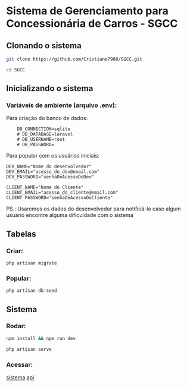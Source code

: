 # Sistema de Gerenciamento para Concessionária de Carros - SGCC

## Clonando o sistema
```sh
git clone https://github.com/Cristiano7988/SGCC.git
```
```sh
cd SGCC
```

## Inicializando o sistema

### Variáveis de ambiente (arquivo .env):
Para criação do banco de dados:
```dosini
    DB_CONNECTION=sqlite
    # DB_DATABASE=laravel
    # DB_USERNAME=root
    # DB_PASSWORD=
```

Para popular com os usuários iniciais:
```dosini
DEV_NAME="Nome do desenvolvedor"
DEV_EMAIL="acesso_do_dev@email.com"
DEV_PASSWORD="senhaDeAcessoDoDev"

CLIENT_NAME="Nome do Cliente"
CLIENT_EMAIL="acesso_do_cliente@email.com"
CLIENT_PASSWORD="senhaDeAcessoDoCliente"
```

PS.: Usaremos os dados do desenvolvedor para notificá-lo caso algum usuário encontre alguma dificuldade com o sistema

## Tabelas
### Criar:
```sh
php artisan migrate
```

### Popular:
```sh
php artisan db:seed
```

## Sistema
### Rodar:
```sh
npm install && npm run dev
```
```sh
php artisan serve
```

### Acessar:
[sistema](http://127.0.0.1:8000/)
[api](http://127.0.0.1:8000/api/carros)